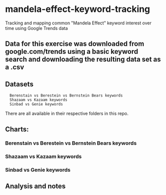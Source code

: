 # mandela-effect-keyword-tracking
Tracking and mapping common "Mandela Effect" keyword interest over time using Google Trends data

## Data for this exercise was downloaded from google.com/trends using a basic keyword search and downloading the resulting data set as a .csv

## Datasets
      Berenstain vs Berestein vs Bernstein Bears keywords
      Shazaam vs Kazaam keywords
      Sinbad vs Genie keywords
There are all available in their respective folders in this repo.
      
## Charts: 
### Berenstain vs Berestein vs Bernstein Bears keywords

### Shazaam vs Kazaam keywords

### Sinbad vs Genie keywords

## Analysis and notes
